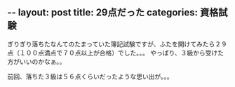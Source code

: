 --
layout: post
title: 29点だった
categories: 資格試験
--

ぎりぎり落ちたなんてのたまっていた簿記試験ですが、ふたを開けてみたら２９点（１００点満点で７０点以上が合格）でした。。。
やっぱり、３級から受けた方がいいのかなぁ。。

前回、落ちた３級は５６点くらいだったような思い出が。。。

